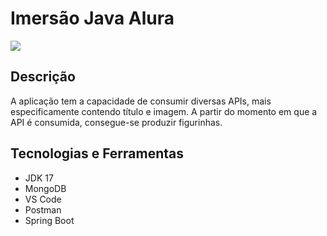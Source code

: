 <h1> Imersão Java Alura </h1>

<img src="https://user-images.githubusercontent.com/83430934/180766172-8e5d7f21-b4a6-4b27-9492-10d75185ec75.png">

<h2> Descrição </h2>

<p> A aplicação tem a capacidade de consumir diversas APIs, mais especificamente contendo título e imagem. A partir
do momento em que a API é consumida, consegue-se produzir figurinhas. </p>

<h2> Tecnologias e Ferramentas </h2>

<ul>
  <li> JDK 17 </li>
  <li> MongoDB </li>
  <li> VS Code </li>
  <li> Postman </li>
  <li> Spring Boot </li>
</ul>
